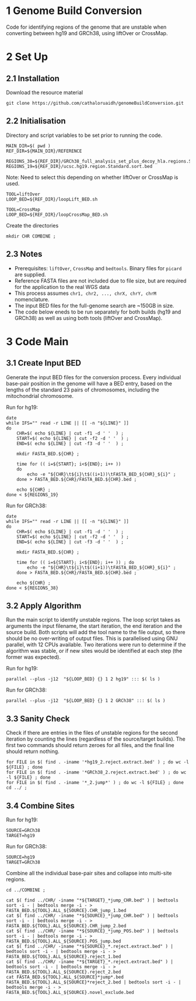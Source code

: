 # 1 Genome Build Conversion
Code for identifying regions of the genome that are unstable when converting between hg19 and GRCh38, using liftOver or CrossMap. 



# 2 Set Up
## 2.1 Installation
Download the resource material 
```
git clone https://github.com/cathaloruaidh/genomeBuildConversion.git
```


## 2.2 Initialisation
Directory and script variables to be set prior to running the code. 

```
MAIN_DIR=$( pwd )
REF_DIR=${MAIN_DIR}/REFERENCE

REGIONS_38=${REF_DIR}/GRCh38_full_analysis_set_plus_decoy_hla.regions.Standard.bed 
REGIONS_19=${REF_DIR}/ucsc.hg19.region.Standard.sort.bed
```

Note: Need to select this depending on whether liftOver or CrossMap is used. 
```
TOOL=liftOver
LOOP_BED=${REF_DIR}/loopLift_BED.sh

TOOL=CrossMap
LOOP_BED=${REF_DIR}/loopCrossMap_BED.sh
```

Create the directories
```
mkdir CHR COMBINE ;
```


## 2.3 Notes
- Prerequisites: `liftOver`, `CrossMap` and `bedtools`. Binary files for `picard` are supplied. 
- Reference FASTA files are not included due to file size, but are required for the application to the real WGS data
- This process assumes `chr1, chr2, ..., chrX, chrY, chrM` nomenclature. 
- The input BED files for the full-genome search are ~150GB in size. 
- The code below eneds to be run separately for both builds (hg19 and GRCh38) as well as using both tools (liftOver and CrossMap). 






# 3 Code Main
## 3.1 Create Input BED

Generate the input BED files for the conversion process. 
Every individual base-pair position in the genome will have a BED entry, based on the lengths of the standard 23 pairs of chromosomes, including the mitochondrial chromosome. 

Run for hg19: 
```
date 
while IFS="" read -r LINE || [[ -n "${LINE}" ]]
do
	CHR=$( echo ${LINE} | cut -f1 -d ' '  ) ;
	START=$( echo ${LINE} | cut -f2 -d ' '  ) ;  
	END=$( echo ${LINE} | cut -f3 -d ' '  ) ; 

	mkdir FASTA_BED.${CHR} ; 

	time for (( i=${START}; i<${END}; i++ ))
	do 
		echo -e "${CHR}\t${i}\t$((i+1))\tFASTA_BED_${CHR}_${i}" ; 
	done > FASTA_BED.${CHR}/FASTA_BED.${CHR}.bed ; 

	echo ${CHR} ; 
done < ${REGIONS_19}
```

Run for GRCh38: 
```
date 
while IFS="" read -r LINE || [[ -n "${LINE}" ]]
do
	CHR=$( echo ${LINE} | cut -f1 -d ' '  ) ;  
	START=$( echo ${LINE} | cut -f2 -d ' '  ) ;  
	END=$( echo ${LINE} | cut -f3 -d ' '  ) ; 

	mkdir FASTA_BED.${CHR} ; 

	time for (( i=${START}; i<${END}; i++ )) ; do 
		echo -e "${CHR}\t${i}\t$((i+1))\tFASTA_BED_${CHR}_${i}" ; 
	done > FASTA_BED.${CHR}/FASTA_BED.${CHR}.bed ; 

	echo ${CHR} ; 
done < ${REGIONS_38}
```


## 3.2 Apply Algorithm
Run the main script to identify unstable regions. 
The loop script takes as arguments the input filename, the start iteration, the end iteration and the source build. 
Both scripts will add the tool name to the file output, so there should be no over-writing of output files. 
This is parallelised using GNU parallel, with 12 CPUs available. 
Two iterations were run to determine if the algorithm was stable, or if new sites would be identified at each step (the former was expected). 


Run for hg19: 
```
parallel --plus -j12  "${LOOP_BED} {} 1 2 hg19" ::: $( ls )
```

Run for GRCh38: 
```
parallel --plus -j12  "${LOOP_BED} {} 1 2 GRCh38" ::: $( ls )
```


## 3.3 Sanity Check
Check if there are entries in the files of unstable regions for the second iteration by counting the lines (regardless of the source/target builds). 
The first two commands should return zeroes for all files, and the final line should return nothing. 

```
for FILE in $( find . -iname '*hg19_2.reject.extract.bed' ) ; do wc -l ${FILE} ; done
for FILE in $( find . -iname '*GRCh38_2.reject.extract.bed' ) ; do wc -l ${FILE} ; done
for FILE in $( find . -iname '*_2.jump*' ) ; do wc -l ${FILE} ; done
cd ../ ; 
```


## 3.4 Combine Sites
Run for hg19: 
```
SOURCE=GRCh38
TARGET=hg19
```

Run for GRCh38:
```
SOURCE=hg19
TARGET=GRCh38
```


Combine all the individual base-pair sites and collapse into multi-site regions. 
```
cd ../COMBINE ; 

cat $( find ../CHR/ -iname "*${TARGET}_*jump_CHR.bed" ) | bedtools sort -i - | bedtools merge -i - > FASTA_BED.${TOOL}.ALL_${SOURCE}.CHR_jump_1.bed
cat $( find ../CHR/ -iname "*${SOURCE}_*jump_CHR.bed" ) | bedtools sort -i - | bedtools merge -i - > FASTA_BED.${TOOL}.ALL_${SOURCE}.CHR_jump_2.bed
cat $( find ../CHR/ -iname "*${SOURCE}_*jump_POS.bed" ) | bedtools sort -i - | bedtools merge -i - > FASTA_BED.${TOOL}.ALL_${SOURCE}.POS_jump.bed
cat $( find ../CHR/ -iname "*${SOURCE}_*.reject.extract.bed" ) | bedtools sort -i - | bedtools merge -i - > FASTA_BED.${TOOL}.ALL_${SOURCE}.reject_1.bed
cat $( find ../CHR/ -iname "*${TARGET}_*.reject.extract.bed" ) | bedtools sort -i - | bedtools merge -i - > FASTA_BED.${TOOL}.ALL_${SOURCE}.reject_2.bed
cat FASTA_BED.${TOOL}.ALL_${SOURCE}*jump*.bed FASTA_BED.${TOOL}.ALL_${SOURCE}*reject_2.bed | bedtools sort -i - | bedtools merge -i - > FASTA_BED.${TOOL}.ALL_${SOURCE}.novel_exclude.bed

```




